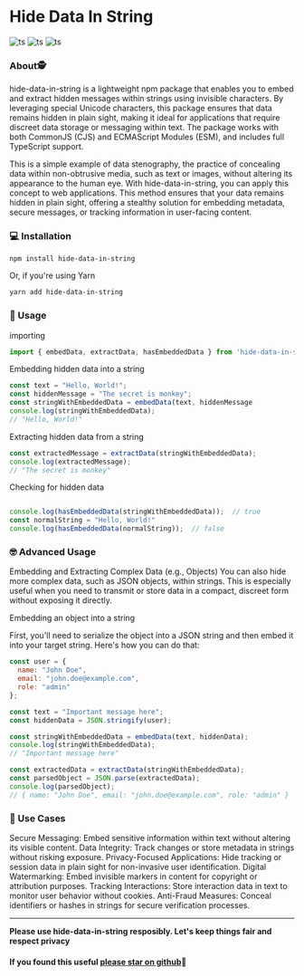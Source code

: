 # Hide Data In String⁠‌​‍​‌‍‍‌​‍​​‌‍﻿‌‌﻿‌‌‌‍﻿‌⁡
![ts](https://flat.badgen.net/badge/-/TypeScript?icon=typescript&label&labelColor=blue&color=555555) ![ts](https://flat.badgen.net/badge/version/0.0.1?labelColor=green&color=555555)  ![ts](https://flat.badgen.net/badge/dependecies/0?labelColor=blue&color=555555)

### About🕵️
hide-data-in-string is a lightweight npm package that enables you to embed and extract hidden messages within strings using invisible characters. By leveraging special Unicode characters, this package ensures that data remains hidden in plain sight, making it ideal for applications that require discreet data storage or messaging within text. The package works with both CommonJS (CJS) and ECMAScript Modules (ESM), and includes full TypeScript support.

This is a simple example of data stenography, the practice of concealing data within non-obtrusive media, such as text or images, without altering its appearance to the human eye. With hide-data-in-string, you can apply this concept to web applications. This method ensures that your data remains hidden in plain sight, offering a stealthy solution for embedding metadata, secure messages, or tracking information in user-facing content.

### 💻 Installation 
```bash
npm install hide-data-in-string
```
Or, if you're using Yarn
```bash
yarn add hide-data-in-string
```

### 🚢 Usage
importing
```javascript
import { embedData, extractData, hasEmbeddedData } from 'hide-data-in-string';
```
Embedding hidden data into a string
```javascript
const text = "Hello, World!";
const hiddenMessage = "The secret is monkey";
const stringWithEmbeddedData = embedData(text, hiddenMessage
console.log(stringWithEmbeddedData);
// "Hello, World!"
```
Extracting hidden data from a string
```javascript
const extractedMessage = extractData(stringWithEmbeddedData);
console.log(extractedMessage);
// "The secret is monkey"
```
Checking for hidden data
```javascript

console.log(hasEmbeddedData(stringWithEmbeddedData));  // true
const normalString = "Hello, World!"
console.log(hasEmbeddedData(normalString));  // false
```

### 🤓 Advanced Usage
Embedding and Extracting Complex Data (e.g., Objects)
You can also hide more complex data, such as JSON objects, within strings. This is especially useful when you need to transmit or store data in a compact, discreet form without exposing it directly.

Embedding an object into a string

First, you'll need to serialize the object into a JSON string and then embed it into your target string. Here's how you can do that:
```javascript
const user = {
  name: "John Doe",
  email: "john.doe@example.com",
  role: "admin"
};

const text = "Important message here";
const hiddenData = JSON.stringify(user);  

const stringWithEmbeddedData = embedData(text, hiddenData);
console.log(stringWithEmbeddedData);
// "Important message here"

const extractedData = extractData(stringWithEmbeddedData);
const parsedObject = JSON.parse(extractedData);
console.log(parsedObject);
// { name: "John Doe", email: "john.doe@example.com", role: "admin" }
```

### 🚀 Use Cases
Secure Messaging: Embed sensitive information within text without altering its visible content.
Data Integrity: Track changes or store metadata in strings without risking exposure.
Privacy-Focused Applications: Hide tracking or session data in plain sight for non-invasive user identification.
Digital Watermarking: Embed invisible markers in content for copyright or attribution purposes.
Tracking Interactions: Store interaction data in text to monitor user behavior without cookies.
Anti-Fraud Measures: Conceal identifiers or hashes in strings for secure verification processes.
___


**Please use hide-data-in-string resposibly. Let's keep things fair and respect privacy**


#### If you found this useful [please star on github](https://github.com/SamSeabourn/hide-data-in-string)🌟


